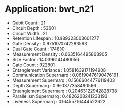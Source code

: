 # Application: bwt_n21
- Qubit Count : 21
- Circuit Depth : 53601
- Circuit Width : 21
- Retention Lifespan : 10.889323003601277
- Gate Density : 0.9751070742283593
- Dual Gate Count : 174800
- Measurement Density : 0.6635164495868905
- Size Factor : 14.0396144480056
- Gate Count : 922801
- Entanglement Variance : 1.0581639171194908
- Communication Supermarq : 0.06190476190476191
- Measurement Supermarq : 0.15666044776119403
- Depth Supermarq : 0.660377358490566
- Entanglement Supermarq : 0.20463122942828738
- Parallelism Supermarq : 0.4826208241233193
- Liveness Supermarq : 0.16455716444522622
